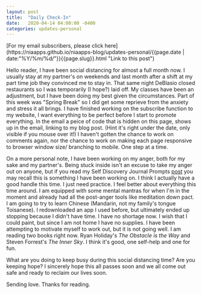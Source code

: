 ```yaml
---
layout: post
title:  "Daily Check-In"
date:   2020-04-14 04:00:00 -0400
categories: updates-personal
---
```

<!-- Need to copy/paste to each post: -->
<div class="feed" markdown="1">
 [For my email subscribers, please click here](https://niaapps.github.io/niaapps-blog/updates-personal/{{page.date | date:"%Y/%m/%d/"}}{{page.slug}}.html "Link to this post")
</div>

Hello reader, 
I have been social distancing for almost a full month now. I usually stay at my partner's on weekends and last month after a shift at my part time job they convinced me to stay in. That same night DeBlasio closed restaurants so I was temporarily (I hope?) laid off. My classes have been an adjustment, but I have been doing my best given the circumstances. Part of this week was "Spring Break" so I did get some reprieve from the anxiety and stress it all brings. 
I have finished working on the subscribe function to my website, I want everything to be perfect before I start to promote everything. In the email a peice of code that is hidden on this page, shows up in the email, linking to my blog post. (Hint it's right under the date, only visible if you mouse over it!) I haven't gotten the chance to work on comments again, nor the chance to work on making each page responsive to browser window size/ branching to mobile. One step at a time. 

On a more personal note, I have been working on my anger, both for my sake and my partner's. Being stuck inside isn't an excuse to take my anger out on anyone, but if you read my Self Discovery Journal Prompts 
<a href="https://niaapps.github.io/niaapps-blog/updates-personal/2019/06/30/self-discovery-journal-prompts.html" target="_blank" title="Journal Prompt post">post</a> you may recall this is something I have been working on. I think I actually have a 
good handle this time. I just need practice. I feel better about everything this time around. I am equipped with some mental mantras for when I'm in the moment and already had all the post-anger tools like meditation down pact.
I am going to try to learn Chinese (Mandarin, not my family's tongue Toisanese). I redownloaded an app I used before, but ultimately ended up stopping because I didn't have time. I have no shortage now. I wish that I could paint, but since I am not home I have no supplies. I have been attempting to motivate myself to work out, but it is not going well. I am reading two books right now. Ryan Holiday's *The Obstacle is the Way* and Steven Forrest's *The Inner Sky*. I think it's good, one self-help and one for fun. 

What are you doing to keep busy during this social distancing time? Are you keeping hope? I sincerely hope this all passes soon and we all come out safe and ready to reclaim our lives soon.

Sending love. Thanks for reading.




